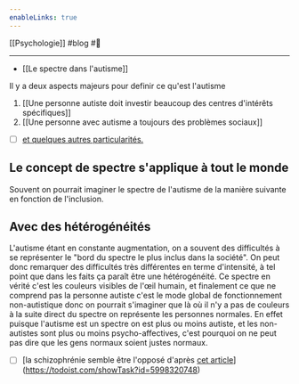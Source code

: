 ```yaml
---
enableLinks: true
---
```

[[Psychologie]] #blog #🌱 
___
- [[Le spectre dans l'autisme]]

Il y a deux aspects majeurs pour definir ce qu'est l'autisme
1. [[Une personne autiste doit investir beaucoup des centres d'intérêts spécifiques]]
2. [[Une personne avec autisme a toujours des problèmes sociaux]]

- [ ] [et quelques autres particularités. ](https://todoist.com/showTask?id=6046601860)

## Le concept de spectre s'applique à tout le monde
Souvent on pourrait imaginer le spectre de l'autisme de la manière suivante en fonction de l'inclusion.
## Avec des hétérogénéités
L'autisme étant en constante augmentation, on a souvent des difficultés à se représenter le "bord du spectre le plus inclus dans la société". On peut donc remarquer des difficultés très différentes en terme d'intensité, à tel point que dans les faits ça paraît être une hétérogénéité.
Ce spectre en vérité c'est les couleurs visibles de l'œil humain, et finalement ce que ne comprend pas la personne autiste c'est le mode global de fonctionnement non-autistique donc on pourrait s'imaginer que là où il n'y a pas de couleurs à la suite direct du spectre on représente les personnes normales. En effet puisque l'autisme est un spectre on est plus ou moins autiste, et les non-autistes sont plus ou moins psycho-affectives, c'est pourquoi on ne peut pas dire que les gens normaux soient justes normaux.
- [ ] [la schizophrénie semble être l'opposé d'après [cet article](https://www.ncbi.nlm.nih.gov/pmc/articles/PMC4927579/#s2title)](https://todoist.com/showTask?id=5998320748)